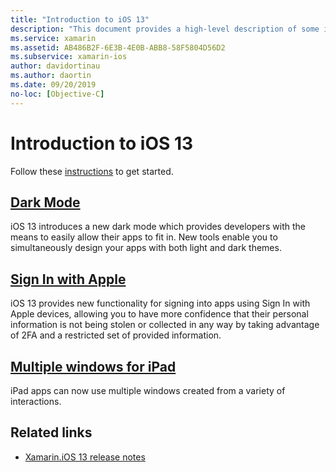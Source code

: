 ```yaml
---
title: "Introduction to iOS 13"
description: "This document provides a high-level description of some iOS 13 APIs for which Xamarin's preview release provides C# bindings."
ms.service: xamarin
ms.assetid: AB486B2F-6E3B-4E0B-ABB8-58F5804D56D2
ms.subservice: xamarin-ios
author: davidortinau
ms.author: daortin
ms.date: 09/20/2019
no-loc: [Objective-C]
---
```

# Introduction to iOS 13

Follow these [instructions](~/ios/platform/ios13/get-started.md) to get started.

## [Dark Mode](dark-mode.md)

iOS 13 introduces a new dark mode which provides developers with the
means to easily allow their apps to fit in. New tools enable
you to simultaneously design your apps with both light and dark themes.

## [Sign In with Apple](sign-in.md)

iOS 13 provides new functionality for signing into apps using Sign In with
Apple devices, allowing you to have more confidence that their personal
information is not being stolen or collected in any way by taking advantage
of 2FA and a restricted set of provided information.

## [Multiple windows for iPad](multi-window-ipad.md)

iPad apps can now use multiple windows created from a variety of interactions.

## Related links

- [Xamarin.iOS 13 release notes](/xamarin/ios/release-notes/13/13.0)
